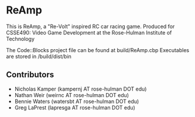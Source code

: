 ReAmp
=====
This is ReAmp, a "Re-Volt" inspired RC car racing game.
Produced for CSSE490: Video Game Development at the Rose-Hulman Institute of Technology

The Code::Blocks project file can be found at build/ReAmp.cbp
Executables are stored in /build/dist/bin

Contributors
------------
* Nicholas Kamper (kampernj AT rose-hulman DOT edu)
* Nathan Weir     (weirnc AT rose-hulman DOT edu)
* Bennie Waters   (watersbt AT rose-hulman DOT edu)
* Greg LaPrest    (lapresga AT rose-hulman DOT edu)
